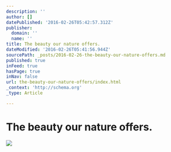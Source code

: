 ```yaml
---
description: ''
author: []
datePublished: '2016-02-26T05:42:57.312Z'
publisher:
  domain: ''
  name: ''
title: The beauty our nature offers.
dateModified: '2016-02-26T05:41:56.944Z'
sourcePath: _posts/2016-02-26-the-beauty-our-nature-offers.md
published: true
inFeed: true
hasPage: true
inNav: false
url: the-beauty-our-nature-offers/index.html
_context: 'http://schema.org'
_type: Article

---
```

# The beauty our nature offers.
![](https://the-grid-user-content.s3-us-west-2.amazonaws.com/dcc8c1d4-b5f8-4037-a6fb-267d102dfe82.png)